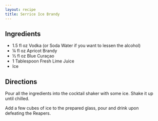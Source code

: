 ```yaml
---
layout: recipe
title: Serrice Ice Brandy
---
```


## Ingredients

* 1.5 fl oz Vodka (or Soda Water if you want to lessen the alcohol)
* ¼ fl oz Apricot Brandy
* ½ fl oz Blue Curaçao
* 1 Tablespoon Fresh Lime Juice
* Ice

## Directions

Pour all the ingredients into the cocktail shaker with some ice. Shake
it up until chilled.

Add a few cubes of ice to the prepared glass, pour and drink upon
defeating the Reapers.
